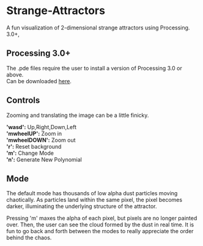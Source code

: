 # Strange-Attractors
A fun visualization of 2-dimensional strange attractors using Processing. 3.0+,

## Processing 3.0+
The .pde files require the user to install a version of Processing 3.0 or above.  
Can be downloaded [here](https://processing.org/).

## Controls  
Zooming and translating the image can be a little finicky. 

**'wasd':** Up,Right,Down,Left  
**'mwheelUP':** Zoom in  
**'mwheelDOWN':** Zoom out  
**'r':** Reset background  
**'m':** Change Mode  
**'n':** Generate New Polynomial  

## Mode  
The default mode has thousands of low alpha dust particles moving chaotically. As particles land 
within the same pixel, the pixel becomes darker, illuminating the underlying structure 
of the attractor.

Pressing 'm' maxes the alpha of each pixel, but pixels are no longer painted over. Then, the user
can see the cloud formed by the dust in real time. It is fun to go back and forth between the modes 
to really appreciate the order behind the chaos.
